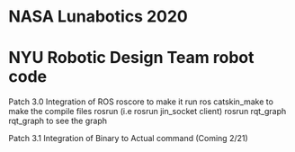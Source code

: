 # NASA Lunabotics 2020
# NYU Robotic Design Team robot code

Patch 3.0 Integration of ROS
roscore to make it run ros
catskin_make to make the compile files
rosrun <folder> <nodename> (i.e rosrun jin_socket client)
rosrun rqt_graph rqt_graph to see the graph

Patch 3.1 Integration of Binary to Actual command (Coming 2/21)
